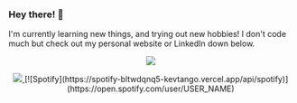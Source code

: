 ### Hey there! :wave:

I'm currently learning new things, and trying out new hobbies! I don't code much but check out my personal website or LinkedIn down below.

<p align='center'>
 <a href="https://www.linkedin.com/in/kevintangnzl">
    <img src="https://img.shields.io/badge/linkedin-%230077B5.svg?&style=for-the-badge&logo=linkedin&logoColor=white"/>
 </a>
</p>

<p align='center'>
 <a href="#"><img src="https://github-readme-stats.vercel.app/api?username=KevTango&count_private=true&show_icons=true&theme=tokyonight"> </a>
 [![Spotify](https://spotify-bltwdqnq5-kevtango.vercel.app/api/spotify)](https://open.spotify.com/user/USER_NAME)
</p>
